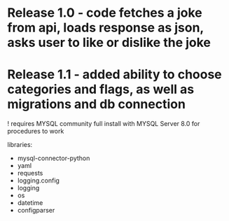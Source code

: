 # Release 1.0 - code fetches a joke from api, loads response as json, asks user to like or dislike the joke

# Release 1.1 - added ability to choose categories and flags, as well as migrations and db connection




! requires MYSQL community full install with MYSQL Server 8.0 for procedures to work

libraries:

- mysql-connector-python
- yaml
- requests
- logging.config
- logging
- os
- datetime
- configparser
